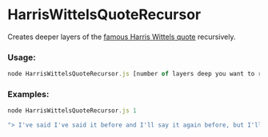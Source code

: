 # HarrisWittelsQuoteRecursor
Creates deeper layers of the [famous Harris Wittels quote](https://youtu.be/j-7HoVtitno?t=7m20s) recursively.


### Usage:
```javascript
node HarrisWittelsQuoteRecursor.js [number of layers deep you want to recurse]
```


### Examples:
```javascript
node HarrisWittelsQuoteRecursor.js 1

"> I've said I've said it before and I'll say it again before, but I'll say I've said it before and I'll say it again again."
```

